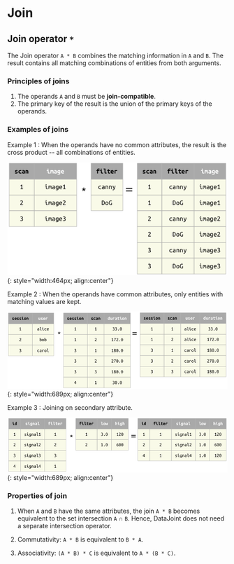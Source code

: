 # Join

## Join operator `*`

The Join operator `A * B` combines the matching information in `A` and `B`.
The result contains all matching combinations of entities from both arguments.

### Principles of joins

1. The operands `A` and `B` must be **join-compatible**.
2. The primary key of the result is the union of the primary keys of the operands.

### Examples of joins

Example 1 : When the operands have no common attributes, the result is the cross 
product -- all combinations of entities.

![join-example1](../images/join-example1.png){: style="width:464px; align:center"}

Example 2 : When the operands have common attributes, only entities with matching 
values are kept.

![join-example2](../images/join-example2.png){: style="width:689px; align:center"}

Example 3 : Joining on secondary attribute.

![join-example3](../images/join-example3.png){: style="width:689px; align:center"}

### Properties of join

1. When `A` and `B` have the same attributes, the join `A * B` becomes equivalent to 
the set intersection `A` ∩ `B`.
   Hence, DataJoint does not need a separate intersection operator.

2. Commutativity: `A * B` is equivalent to `B * A`.

3. Associativity: `(A * B) * C` is equivalent to `A * (B * C)`.
